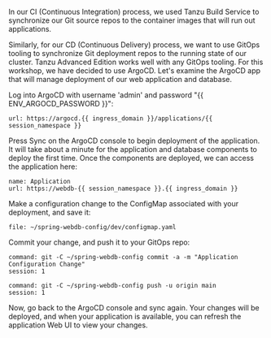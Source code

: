 In our CI (Continuous Integration) process, we used Tanzu Build Service to synchronize our Git source repos to the container images that will run out applications.

Similarly, for our CD (Continuous Delivery) process, we want to use GitOps tooling to synchronize Git deployment repos to the running state of our cluster. Tanzu Advanced Edition works well with any GitOps tooling. For this workshop, we have decided to use ArgoCD. Let's examine the ArgoCD app that will manage deployment of our web application and database.

Log into ArgoCD with username 'admin' and password "{{ ENV_ARGOCD_PASSWORD }}":

```dashboard:open-url
url: https://argocd.{{ ingress_domain }}/applications/{{ session_namespace }}
```

Press Sync on the ArgoCD console to begin deployment of the application. It will take about a minute for the application and database components to deploy the first time. Once the components are deployed, we can access the application here:

```dashboard:open-url
name: Application
url: https://webdb-{{ session_namespace }}.{{ ingress_domain }}
```

Make a configuration change to the ConfigMap associated with your deployment, and save it:

```editor:open-file
file: ~/spring-webdb-config/dev/configmap.yaml
```

Commit your change, and push it to your GitOps repo:

```terminal:execute
command: git -C ~/spring-webdb-config commit -a -m "Application Configuration Change"
session: 1
```

```terminal:execute
command: git -C ~/spring-webdb-config push -u origin main
session: 1
```

Now, go back to the ArgoCD console and sync again. Your changes will be deployed, and when your application is available, you can refresh the application Web UI to view your changes.